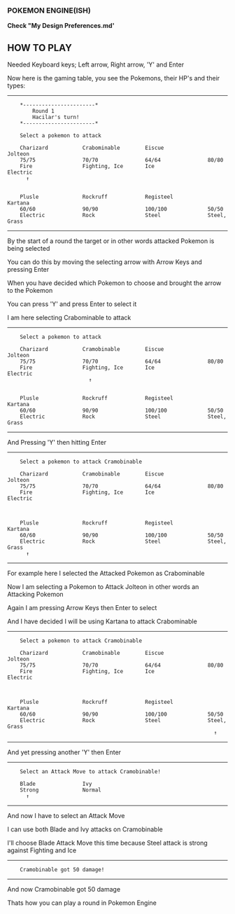 ### POKEMON ENGINE(ISH)

**Check "My Design Preferences.md'**

## HOW TO PLAY

Needed Keyboard keys; Left arrow, Right arrow, 'Y' and Enter



Now here is the gaming table, you see the Pokemons, their HP's and their types:

--------------------------------------------------------------------------------------------
        *-----------------------*
            Round 1
            Hacilar's turn!
        *-----------------------*

        Select a pokemon to attack

        Charizard           Crabominable        Eiscue              Jolteon             
        75/75               70/70               64/64               80/80               
        Fire                Fighting, Ice       Ice                 Electric            
          ↑


        Plusle              Rockruff            Registeel           Kartana             
        60/60               90/90               100/100             50/50               
        Electric            Rock                Steel               Steel, Grass

--------------------------------------------------------------------------------------------



By the start of a round the target or in other words attacked Pokemon is being selected

You can do this by moving the selecting arrow with Arrow Keys and pressing Enter

When you have decided which Pokemon to choose and brought the arrow to the Pokemon

You can press 'Y' and press Enter to select it

I am here selecting Crabominable to attack 

--------------------------------------------------------------------------------------------

        Select a pokemon to attack

        Charizard           Cramobinable        Eiscue              Jolteon             
        75/75               70/70               64/64               80/80               
        Fire                Fighting, Ice       Ice                 Electric            
                              ↑


        Plusle              Rockruff            Registeel           Kartana             
        60/60               90/90               100/100             50/50               
        Electric            Rock                Steel               Steel, Grass



--------------------------------------------------------------------------------------------


And Pressing 'Y' then hitting Enter


--------------------------------------------------------------------------------------------

        Select a pokemon to attack Cramobinable

        Charizard           Cramobinable        Eiscue              Jolteon             
        75/75               70/70               64/64               80/80               
        Fire                Fighting, Ice       Ice                 Electric            



        Plusle              Rockruff            Registeel           Kartana             
        60/60               90/90               100/100             50/50               
        Electric            Rock                Steel               Steel, Grass        
          ↑

--------------------------------------------------------------------------------------------


For example here I selected the Attacked Pokemon as Crabominable

Now I am selecting a Pokemon to Attack Jolteon in other words an Attacking Pokemon

Again I am pressing Arrow Keys then Enter to select

And I have decided I will be using Kartana to attack Crabominable


--------------------------------------------------------------------------------------------

        Select a pokemon to attack Cramobinable

        Charizard           Cramobinable        Eiscue              Jolteon             
        75/75               70/70               64/64               80/80               
        Fire                Fighting, Ice       Ice                 Electric            



        Plusle              Rockruff            Registeel           Kartana             
        60/60               90/90               100/100             50/50               
        Electric            Rock                Steel               Steel, Grass        
                                                                      ↑

--------------------------------------------------------------------------------------------


And yet pressing another 'Y' then Enter


--------------------------------------------------------------------------------------------

        Select an Attack Move to attack Cramobinable!

        Blade               Ivy
        Strong              Normal
          ↑

--------------------------------------------------------------------------------------------


And now I have to select an Attack Move

I can use both Blade and Ivy attacks on Cramobinable

I'll choose Blade Attack Move this time because Steel attack is strong against Fighting and Ice


--------------------------------------------------------------------------------------------

        Cramobinable got 50 damage!

--------------------------------------------------------------------------------------------

And now Cramobinable got 50 damage

Thats how you can play a round in Pokemon Engine

